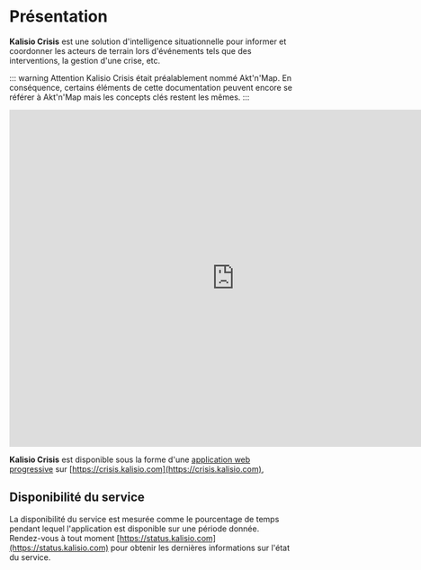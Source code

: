 # Présentation

**Kalisio Crisis** est une solution d'intelligence situationnelle pour informer et coordonner les acteurs de terrain lors d'événements tels que des interventions, la gestion d'une crise, etc.

::: warning Attention
Kalisio Crisis était préalablement nommé Akt'n'Map. En conséquence, certains éléments de cette documentation peuvent encore se référer à Akt'n'Map mais les concepts clés restent les mêmes.
:::

<iframe width="800" height="600" src="https://www.youtube.com/embed/T5Y2F4ZQsXg" frameborder="0" allow="autoplay; encrypted-media" allowfullscreen>
</iframe>

**Kalisio Crisis** est disponible sous la forme d'une [application web progressive](https://fr.wikipedia.org/wiki/Progressive_web_app) sur [https://crisis.kalisio.com](https://crisis.kalisio.com),

## Disponibilité du service

La disponibilité du service est mesurée comme le pourcentage de temps pendant lequel l'application est disponible sur une période donnée. Rendez-vous à tout moment [https://status.kalisio.com](https://status.kalisio.com) pour obtenir les dernières informations sur l'état du service.

